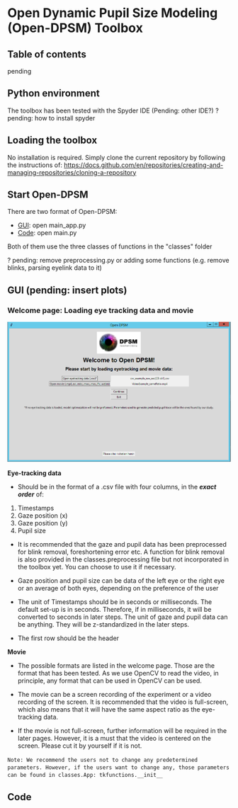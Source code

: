 # Open Dynamic Pupil Size Modeling (Open-DPSM) Toolbox

## Table of contents
pending

## Python environment
The toolbox has been tested with the Spyder IDE (Pending: other IDE?)
? pending: how to install spyder

## Loading the toolbox
No installation is required. Simply clone the current repository by following the instructions of: https://docs.github.com/en/repositories/creating-and-managing-repositories/cloning-a-repository

## Start Open-DPSM
There are two format of Open-DPSM:
- [GUI](##GUI): open main_app.py
- [Code](##Code): open main.py

Both of them use the three classes of functions in the "classes" folder

? pending: remove preprocessing.py or adding some functions (e.g. remove blinks, parsing eyelink data to it)

## GUI (pending: insert plots)
### Welcome page: Loading eye tracking data and movie
![Welcome figure](App_fig/Fig_welcome_page_App.PNG)

**Eye-tracking data**

   - Should be in the format of a .csv file with four columns, in the **_exact order_** of:

  1. Timestamps 
  2. Gaze position (x)
  3. Gaze position (y)
  4. Pupil size
 
   - It is recommended that the gaze and pupil data has been preprocessed for blink removal, foreshortening error etc. A function for blink removal is also provided in the classes.preprocessing file but not incorporated in the toolbox yet. You can choose to use it if necessary.
 
   - Gaze position and pupil size can be data of the left eye or the right eye or an average of both eyes, depending on the preference of the user

   - The unit of Timestamps should be in seconds or milliseconds. The default set-up is in seconds. Therefore, if in milliseconds, it will be converted to seconds in later steps. The unit of gaze and pupil data can be anything. They will be z-standardized in the later steps.
     
   - The first row should be the header

**Movie**

  - The possible formats are listed in the welcome page. Those are the format that has been tested. As we use OpenCV to read the video, in principle, any format that can be used in OpenCV can be used.

  - The movie can be a screen recording of the experiment or a video recording of the screen. It is recommended that the video is full-screen, which also means that it will have the same aspect ratio as the eye-tracking data.

  - If the movie is not full-screen, further information will be required in the later pages. However, it is a must that the video is centered on the screen. Please cut it by yourself if it is not.



`Note: We recommend the users not to change any predetermined parameters. However, if the users want to change any, those parameters can be found in classes.App: tkfunctions.__init__
`
## Code
